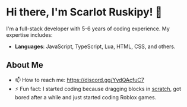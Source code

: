 # Hi there, I'm Scarlot Ruskipy! 👋

I'm a full-stack developer with 5-6 years of coding experience. My expertise includes:

- **Languages**: JavaScript, TypeScript, Lua, HTML, CSS, and others.

## About Me

- 📫 How to reach me: https://discord.gg/YydQAcfuC7
- ⚡ Fun fact: I started coding because dragging blocks in [scratch](https://scratch.mit.edu/), got bored after a while and just started coding Roblox games.
